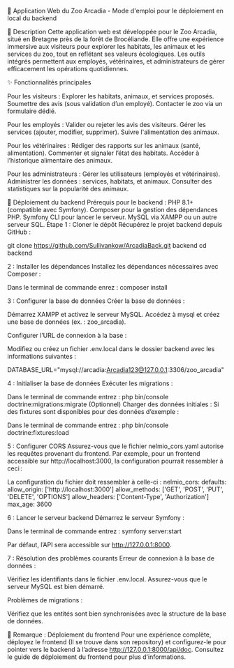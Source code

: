 🐘 Application Web du Zoo Arcadia - Mode d'emploi pour le déploiement en local du backend

🐾 Description
Cette application web est développée pour le Zoo Arcadia, situé en Bretagne près de la forêt de Brocéliande. Elle offre une expérience immersive aux visiteurs pour explorer les habitats, les animaux et les services du zoo, tout en reflétant ses valeurs écologiques.
Les outils intégrés permettent aux employés, vétérinaires, et administrateurs de gérer efficacement les opérations quotidiennes.

✨ Fonctionnalités principales

Pour les visiteurs :
Explorer les habitats, animaux, et services proposés.
Soumettre des avis (sous validation d’un employé).
Contacter le zoo via un formulaire dédié.

Pour les employés :
Valider ou rejeter les avis des visiteurs.
Gérer les services (ajouter, modifier, supprimer).
Suivre l'alimentation des animaux.

Pour les vétérinaires :
Rédiger des rapports sur les animaux (santé, alimentation).
Commenter et signaler l’état des habitats.
Accéder à l’historique alimentaire des animaux.

Pour les administrateurs :
Gérer les utilisateurs (employés et vétérinaires).
Administrer les données : services, habitats, et animaux.
Consulter des statistiques sur la popularité des animaux.

🚀 Déploiement du backend
Prérequis pour le backend :
PHP 8.1+ (compatible avec Symfony).
Composer pour la gestion des dépendances PHP.
Symfony CLI pour lancer le serveur.
MySQL via XAMPP ou un autre serveur SQL.
Étape 1 : Cloner le dépôt
Récupérez le projet backend depuis GitHub :


git clone https://github.com/Sullivankow/ArcadiaBack.git backend
cd backend

2 : Installer les dépendances
Installez les dépendances nécessaires avec Composer :

Dans le terminal de commande enrez : 
composer install


3 : Configurer la base de données
Créer la base de données :

Démarrez XAMPP et activez le serveur MySQL.
Accédez à mysql et créez une base de données (ex. : zoo_arcadia).

Configurer l’URL de connexion à la base :

Modifiez ou créez un fichier .env.local dans le dossier backend avec les informations suivantes :

DATABASE_URL="mysql://arcadia:Arcadia123@127.0.0.1:3306/zoo_arcadia"


4 : Initialiser la base de données
Exécuter les migrations :

Dans le terminal de commande entrez :
php bin/console doctrine:migrations:migrate
(Optionnel) Charger des données initiales : Si des fixtures sont disponibles pour des données d’exemple :

Dans le terminal de commande entrez : 
php bin/console doctrine:fixtures:load


5 : Configurer CORS
Assurez-vous que le fichier nelmio_cors.yaml autorise les requêtes provenant du frontend.
Par exemple, pour un frontend accessible sur http://localhost:3000, la configuration pourrait ressembler à ceci :

La configuration du fichier doit ressembler à celle-ci : 
nelmio_cors:
    defaults:
        allow_origin: ['http://localhost:3000']
        allow_methods: ['GET', 'POST', 'PUT', 'DELETE', 'OPTIONS']
        allow_headers: ['Content-Type', 'Authorization']
        max_age: 3600


6 : Lancer le serveur backend
Démarrez le serveur Symfony :

Dans le terminal de commande entrez :
symfony server:start

Par défaut, l’API sera accessible sur http://127.0.0.1:8000.


7 : Résolution des problèmes courants
Erreur de connexion à la base de données :

Vérifiez les identifiants dans le fichier .env.local.
Assurez-vous que le serveur MySQL est bien démarré.

Problèmes de migrations :

Vérifiez que les entités sont bien synchronisées avec la structure de la base de données.


🔗 Remarque : Déploiement du frontend
Pour une expérience complète, déployez le frontend (Il se trouve dans son repository) et configurez-le pour pointer vers le backend à l’adresse http://127.0.0.1:8000/api/doc. Consultez le guide de déploiement du frontend pour plus d’informations.